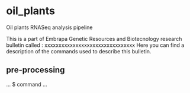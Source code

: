 # oil_plants
Oil plants RNASeq analysis pipeline

This is a part of Embrapa Genetic Resources and Biotecnology research bulletin called : xxxxxxxxxxxxxxxxxxxxxxxxxxxxxxxx
Here you can find a description of the commands used to describe this bulletin.


## pre-processing

...
$ command
...
